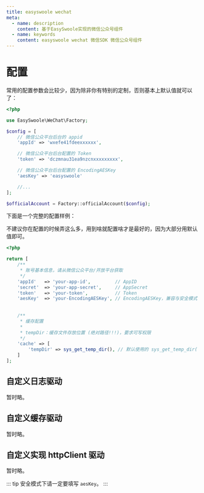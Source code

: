```yaml
---
title: easyswoole wechat
meta:
  - name: description
    content: 基于EasySwoole实现的微信公众号组件
  - name: keywords
    content: easyswoole wechat 微信SDK 微信公众号组件
---
```


# 配置

常用的配置参数会比较少，因为除非你有特别的定制，否则基本上默认值就可以了：

```php
<?php

use EasySwoole\WeChat\Factory;

$config = [
    // 微信公众平台后台的 appid
    'appId' => 'wxefe41fdeexxxxxx',

    // 微信公众平台后台配置的 Token
    'token' => 'dczmnau31ea9nzcnxxxxxxxxx',

    // 微信公众平台后台配置的 EncodingAESKey
    'aesKey' => 'easyswoole'

    //...
];

$officialAccount = Factory::officialAccount($config);
```

下面是一个完整的配置样例：

不建议你在配置的时候弄这么多，用到啥就配置啥才是最好的，因为大部分用默认值即可。

```php
<?php

return [
    /**
     * 账号基本信息，请从微信公众平台/开放平台获取
     */
    'appId'   => 'your-app-id',         // AppID
    'secret'  => 'your-app-secret',     // AppSecret
    'token'   => 'your-token',          // Token
    'aesKey'  => 'your-EncodingAESKey', // EncodingAESKey，兼容与安全模式下请一定要填写！！！
    
    
    /** 
     * 缓存配置
     *
     * tempDir：缓存文件存放位置 (绝对路径!!!)，要求可写权限 
     */
    'cache' => [
        'tempDir' => sys_get_temp_dir(), // 默认使用的 sys_get_temp_dir()
    ]
];
```

## 自定义日志驱动

暂时略。

## 自定义缓存驱动

暂时略。

## 自定义实现 httpClient 驱动

暂时略。

::: tip
  安全模式下请一定要填写 `aesKey`。
:::